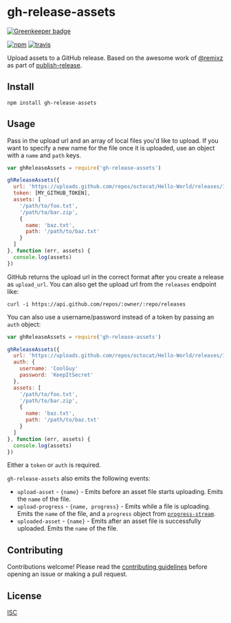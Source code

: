 # gh-release-assets

[![Greenkeeper badge](https://badges.greenkeeper.io/hypermodules/gh-release-assets.svg)](https://greenkeeper.io/)

[![npm][npm-image]][npm-url]
[![travis][travis-image]][travis-url]

Upload assets to a GitHub release. Based on the awesome work of [@remixz](https://github.com/remixz) as part of [publish-release](https://github.com/remixz/publish-release).

## Install

```
npm install gh-release-assets
```

## Usage

Pass in the upload url and an array of local files you'd like to upload. If you want to specify a new name for the file once it is uploaded, use an object with a `name` and `path` keys.

```js
var ghReleaseAssets = require('gh-release-assets')

ghReleaseAssets({
  url: 'https://uploads.github.com/repos/octocat/Hello-World/releases/1197692/assets{?name}',
  token: [MY_GITHUB_TOKEN],
  assets: [
    '/path/to/foo.txt',
    '/path/to/bar.zip',
    {
      name: 'baz.txt',
      path: '/path/to/baz.txt'
    }
  ]
}, function (err, assets) {
  console.log(assets)
})
```

GitHub returns the upload url in the correct format after you create a release as `upload_url`. You can also get the upload url from the `releases` endpoint like:

```
curl -i https://api.github.com/repos/:owner/:repo/releases
```

You can also use a username/password instead of a token by passing an `auth` object:

```js
var ghReleaseAssets = require('gh-release-assets')

ghReleaseAssets({
  url: 'https://uploads.github.com/repos/octocat/Hello-World/releases/1197692/assets{?name}',
  auth: {
    username: 'CoolGuy'
    password: 'KeepItSecret'
  },
  assets: [
    '/path/to/foo.txt',
    '/path/to/bar.zip',
    {
      name: 'baz.txt',
      path: '/path/to/baz.txt'
    }
  ]
}, function (err, assets) {
  console.log(assets)
})
```

Either a `token` or `auth` is required.

`gh-release-assets` also emits the following events:

* `upload-asset` - `{name}` - Emits before an asset file starts uploading. Emits the `name` of the file.
* `upload-progress` - `{name, progress}` - Emits while a file is uploading. Emits the `name` of the file, and a `progress` object from [`progress-stream`](https://github.com/freeall/progress-stream).
* `uploaded-asset` - `{name}` - Emits after an asset file is successfully uploaded. Emits the `name` of the file.

## Contributing

Contributions welcome! Please read the [contributing guidelines](CONTRIBUTING.md) before opening an issue or making a pull request.

## License

[ISC](LICENSE.md)

[npm-image]: https://img.shields.io/npm/v/gh-release-assets.svg?style=flat-square
[npm-url]: https://www.npmjs.com/package/gh-release-assets
[travis-image]: https://img.shields.io/travis/hypermodules/gh-release-assets.svg?style=flat-square
[travis-url]: https://travis-ci.org/hypermodules/gh-release-assets

